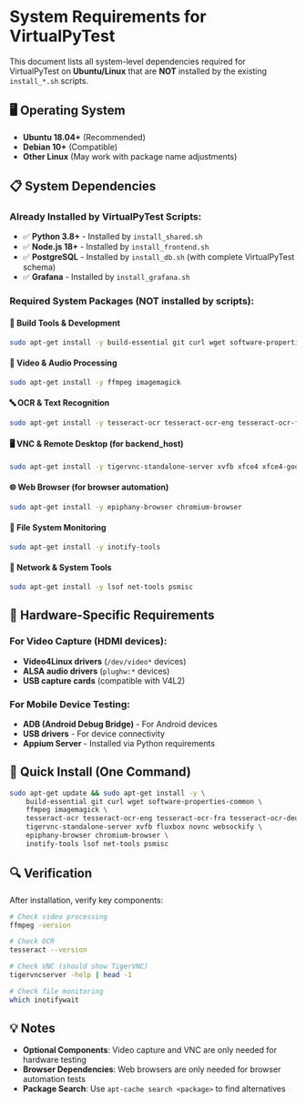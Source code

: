 # System Requirements for VirtualPyTest

This document lists all system-level dependencies required for VirtualPyTest on **Ubuntu/Linux** that are **NOT** installed by the existing `install_*.sh` scripts.

## 🖥️ **Operating System**

- **Ubuntu 18.04+** (Recommended)
- **Debian 10+** (Compatible)
- **Other Linux** (May work with package name adjustments)

## 📋 **System Dependencies**

### **Already Installed by VirtualPyTest Scripts:**
- ✅ **Python 3.8+** - Installed by `install_shared.sh`
- ✅ **Node.js 18+** - Installed by `install_frontend.sh` 
- ✅ **PostgreSQL** - Installed by `install_db.sh` (with complete VirtualPyTest schema)
- ✅ **Grafana** - Installed by `install_grafana.sh`

### **Required System Packages (NOT installed by scripts):**

#### **🔧 Build Tools & Development**
```bash
sudo apt-get install -y build-essential git curl wget software-properties-common
```

#### **🎥 Video & Audio Processing**
```bash
sudo apt-get install -y ffmpeg imagemagick
```

#### **🔤 OCR & Text Recognition**
```bash
sudo apt-get install -y tesseract-ocr tesseract-ocr-eng tesseract-ocr-fra tesseract-ocr-deu tesseract-ocr-ita
```

#### **🖥️ VNC & Remote Desktop (for backend_host)**
```bash
sudo apt-get install -y tigervnc-standalone-server xvfb xfce4 xfce4-goodies novnc websockify
```

#### **🌐 Web Browser (for browser automation)**
```bash
sudo apt-get install -y epiphany-browser chromium-browser
```

#### **📁 File System Monitoring**
```bash
sudo apt-get install -y inotify-tools
```

#### **🔗 Network & System Tools**
```bash
sudo apt-get install -y lsof net-tools psmisc
```

## 🎯 **Hardware-Specific Requirements**

### **For Video Capture (HDMI devices):**
- **Video4Linux drivers** (`/dev/video*` devices)
- **ALSA audio drivers** (`plughw:*` devices)
- **USB capture cards** (compatible with V4L2)

### **For Mobile Device Testing:**
- **ADB (Android Debug Bridge)** - For Android devices
- **USB drivers** - For device connectivity
- **Appium Server** - Installed via Python requirements

## 🚀 **Quick Install (One Command)**

```bash
sudo apt-get update && sudo apt-get install -y \
    build-essential git curl wget software-properties-common \
    ffmpeg imagemagick \
    tesseract-ocr tesseract-ocr-eng tesseract-ocr-fra tesseract-ocr-deu tesseract-ocr-ita \
    tigervnc-standalone-server xvfb fluxbox novnc websockify \
    epiphany-browser chromium-browser \
    inotify-tools lsof net-tools psmisc
```

## 🔍 **Verification**

After installation, verify key components:
```bash
# Check video processing
ffmpeg -version

# Check OCR
tesseract --version

# Check VNC (should show TigerVNC)
tigervncserver -help | head -1

# Check file monitoring
which inotifywait
```

## 💡 **Notes**

- **Optional Components**: Video capture and VNC are only needed for hardware testing
- **Browser Dependencies**: Web browsers are only needed for browser automation tests
- **Package Search**: Use `apt-cache search <package>` to find alternatives
